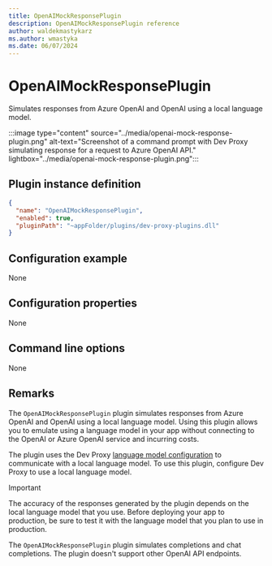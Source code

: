 ```yaml
---
title: OpenAIMockResponsePlugin
description: OpenAIMockResponsePlugin reference
author: waldekmastykarz
ms.author: wmastyka
ms.date: 06/07/2024
---
```


# OpenAIMockResponsePlugin

Simulates responses from Azure OpenAI and OpenAI using a local language model.

:::image type="content" source="../media/openai-mock-response-plugin.png" alt-text="Screenshot of a command prompt with Dev Proxy simulating response for a request to Azure OpenAI API." lightbox="../media/openai-mock-response-plugin.png":::

## Plugin instance definition

```json
{
  "name": "OpenAIMockResponsePlugin",
  "enabled": true,
  "pluginPath": "~appFolder/plugins/dev-proxy-plugins.dll"
}
```

## Configuration example

None

## Configuration properties

None

## Command line options

None

## Remarks

The `OpenAIMockResponsePlugin` plugin simulates responses from Azure OpenAI and OpenAI using a local language model. Using this plugin allows you to emulate using a language model in your app without connecting to the OpenAI or Azure OpenAI service and incurring costs.

The plugin uses the Dev Proxy [language model configuration](../how-to/use-language-model.md) to communicate with a local language model. To use this plugin, configure Dev Proxy to use a local language model.

> [!IMPORTANT]
> The accuracy of the responses generated by the plugin depends on the local language model that you use. Before deploying your app to production, be sure to test it with the language model that you plan to use in production.

The `OpenAIMockResponsePlugin` plugin simulates completions and chat completions. The plugin doesn't support other OpenAI API endpoints.
